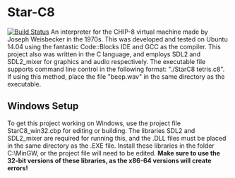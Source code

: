 # Star-C8
[![Build Status](https://travis-ci.org/StardustGogeta/Star-C8.svg?branch=linux)](https://travis-ci.org/StardustGogeta/Star-C8)
An interpreter for the CHIP-8 virtual machine made by Joseph Weisbecker in the 1970s. This was developed and tested on Ubuntu 14.04 using the fantastic Code::Blocks IDE and GCC as the compiler.
This project also was written in the C language, and employs SDL2 and SDL2_mixer for graphics and audio respectively.
The executable file supports command line control in the following format: "./StarC8 tetris.c8". If using this method, place the file "beep.wav" in the same directory as the executable.

## Windows Setup
To get this project working on Windows, use the project file StarC8_win32.cbp for editing or building.
The libraries SDL2 and SDL2_mixer are required for running this, and the .DLL files must be placed in the same directory as the .EXE file.
Install these libraries in the folder C:\\MinGW, or the project file will need to be edited.
**Make sure to use the 32-bit versions of these libraries, as the x86-64 versions will create errors!**
